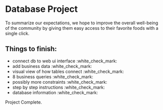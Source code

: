 # Database Project

To summarize our expectations, we hope to improve the overall well-being of the community by giving them easy access to their favorite foods with a single click.

<h2> Things to finish: </h2>
<ul> 
 <li>connect db to web ui interface :white_check_mark:</li>
 <li>add business data :white_check_mark:</li>
 <li>visual view of how tables connect :white_check_mark:</li>
 <li>8 business queries :white_check_mark:</li>
 <li>possibly more constraints :white_check_mark:</li>
 <li>step by step instructions :white_check_mark:</li>
 <li>database information :white_check_mark:</li>
</ul>

<p>Project Complete.</p>
